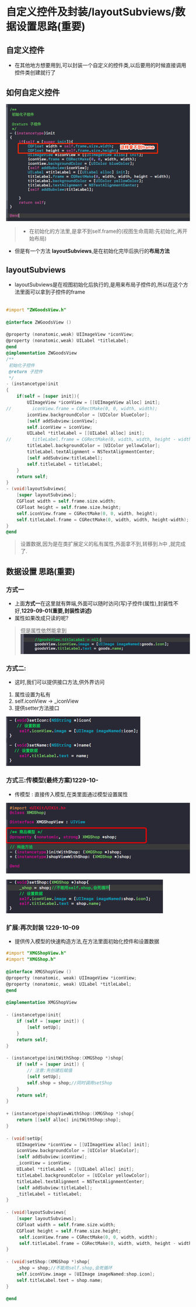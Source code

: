 # 自定义控件及封装/layoutSubviews/数据设置思路(重要)

## 自定义控件
* 在其他地方想要用到,可以封装一个自定义的控件类,以后要用的时候直接调用控件类创建就行了

## 如何自定义控件

![](/1229/images/WX20170722-165350.png)

> * 在初始化的方法里,是拿不到self.frame的(视图生命周期:先初始化,再开始布局)

* 但是有一个方法 **layoutSubviews**,是在初始化完毕后执行的**布局方法**

## layoutSubviews
* layoutSubviews是在视图初始化后执行的,是用来布局子控件的,所以在这个方法里面可以拿到子控件的frame

```objectivec

#import "ZWGoodsView.h"

@interface ZWGoodsView ()

@property (nonatomic,weak) UIImageView *iconView;
@property (nonatomic,weak) UILabel *titleLabel;
@end
@implementation ZWGoodsView
/**
 初始化子控件
 @return 子控件
 */
- (instancetype)init
{
    if(self = [super init]){
        UIImageView *iconView = [[UIImageView alloc] init];
//        iconView.frame = CGRectMake(0, 0, width, width);
        iconView.backgroundColor = [UIColor blueColor];
        [self addSubview:iconView];
        self.iconView = iconView;
        UILabel *titleLabel = [[UILabel alloc] init];
//        titleLabel.frame = CGRectMake(0, width, width, height - width);
        titleLabel.backgroundColor = [UIColor yellowColor];
        titleLabel.textAlignment = NSTextAlignmentCenter;
        [self addSubview:titleLabel];
        self.titleLabel = titleLabel;
    }
    return self;
}
- (void)layoutSubviews{
    [super layoutSubviews];
    CGFloat width = self.frame.size.width;
    CGFloat height = self.frame.size.height;
    self.iconView.frame = CGRectMake(0, 0, width, height);
    self.titleLabel.frame = CGRectMake(0, width, width, height-width);
}
@end

```
> 设置数据,因为是在类扩展定义的私有属性,外面拿不到,转移到.h中
,就完成了.

## 数据设置 思路(重要)
### 方式一
* 上面**方式一**在这里就有弊端,外面可以随时访问(写)子控件(属性),封装性不好,**1229-09-01(重要,封装性讲述)**
* 属性如果改成只读的呢?
> 但是属性依然能拿到
![](/1229/images/WX20170722-174848.png)

### 方式二:
* 这时,我们可以提供接口方法,供外界访问
1. 属性设置为私有
2. self.iconView -> _iconView
3. 提供setter方法接口

![](/1229/images/WX20170722-175541.png)

### 方式三:传模型(最终方案)1229-10-
* 传模型 : 直接传入模型,在类里面通过模型设置属性

![](/1229/images/WX20170722-180902.png)

![](/1229/images/WX20170722-180752.png)

### 扩展:再次封装 1229-10-09
* 提供传入模型的快速构造方法,在方法里面初始化控件和设置数据

```objectivec
#import "XMGShopView.h"
#import "XMGShop.h"

@interface XMGShopView ()
@property (nonatomic, weak) UIImageView *iconView;
@property (nonatomic, weak) UILabel *titleLabel;
@end

@implementation XMGShopView

- (instancetype)init{
    if (self = [super init]) {
        [self setUp];
    }
    return self;
}

- (instancetype)initWithShop:(XMGShop *)shop{
    if (self = [super init]) {
        // 注意:先创建后赋值
        [self setUp];
        self.shop = shop;//同时调用setShop
    }
    return self;
}

+ (instancetype)shopViewWithShop:(XMGShop *)shop{
    return [[self alloc] initWithShop:shop];
}

- (void)setUp{
    UIImageView *iconView = [[UIImageView alloc] init];
    iconView.backgroundColor = [UIColor blueColor];
    [self addSubview:iconView];
    _iconView = iconView;
    UILabel *titleLabel = [[UILabel alloc] init];
    titleLabel.backgroundColor = [UIColor yellowColor];
    titleLabel.textAlignment = NSTextAlignmentCenter;
    [self addSubview:titleLabel];
    _titleLabel = titleLabel;
}

- (void)layoutSubviews{
    [super layoutSubviews];
    CGFloat width = self.frame.size.width;
    CGFloat height = self.frame.size.height;
     self.iconView.frame = CGRectMake(0, 0, width, width);
     self.titleLabel.frame = CGRectMake(0, width, width, height - width);
}

- (void)setShop:(XMGShop *)shop{
    _shop = shop;//不能用self.shop,会死循环
    self.iconView.image = [UIImage imageNamed:shop.icon];
    self.titleLabel.text = shop.name;
}

@end
```










